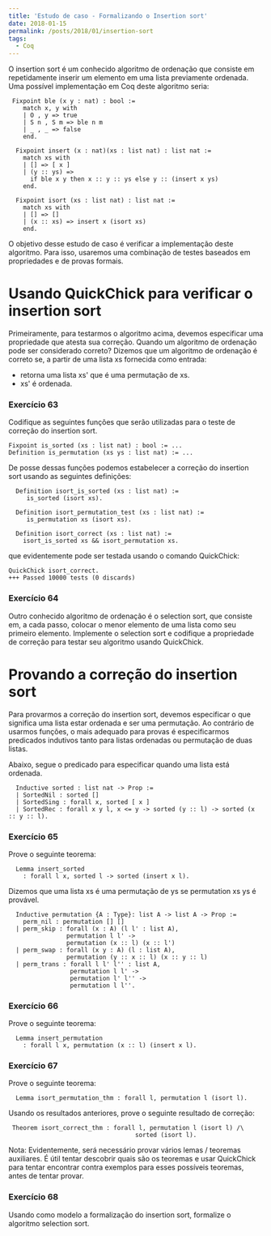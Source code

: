 ```yaml
---
title: 'Estudo de caso - Formalizando o Insertion sort'
date: 2018-01-15
permalink: /posts/2018/01/insertion-sort
tags:
  - Coq
---
```


O insertion sort é um conhecido algoritmo de ordenação que consiste em repetidamente inserir um elemento em uma lista
previamente ordenada. Uma possível implementação em Coq deste algoritmo seria:

```coq
 Fixpoint ble (x y : nat) : bool :=
    match x, y with
    | O , y => true
    | S n , S m => ble n m
    | _ , _ => false
    end.

  Fixpoint insert (x : nat)(xs : list nat) : list nat :=
    match xs with
    | [] => [ x ]
    | (y :: ys) =>
      if ble x y then x :: y :: ys else y :: (insert x ys)
    end.

  Fixpoint isort (xs : list nat) : list nat :=
    match xs with
    | [] => []
    | (x :: xs) => insert x (isort xs)
    end.
```

O objetivo desse estudo de caso é verificar a implementação deste algoritmo. Para isso, usaremos uma combinação de
testes baseados em propriedades e de provas formais.

# Usando QuickChick para verificar o insertion sort

Primeiramente, para testarmos o algoritmo acima, devemos especificar uma propriedade que atesta sua correção.
Quando um algoritmo de ordenação pode ser considerado correto? Dizemos que um algoritmo de ordenação é correto se,
a partir de uma lista xs fornecida como entrada:

* retorna uma lista xs' que é uma permutação de xs.
* xs' é ordenada.

### Exercício 63

Codifique as seguintes funções que serão utilizadas para o teste de correção do insertion sort.

```coq
Fixpoint is_sorted (xs : list nat) : bool := ...
Definition is_permutation (xs ys : list nat) := ...
```

De posse dessas funções podemos estabelecer a correção do insertion sort usando as seguintes definições:

```coq
  Definition isort_is_sorted (xs : list nat) := 
     is_sorted (isort xs).
  
  Definition isort_permutation_test (xs : list nat) := 
     is_permutation xs (isort xs).

  Definition isort_correct (xs : list nat) :=
    isort_is_sorted xs && isort_permutation xs.
```

que evidentemente pode ser testada usando o comando QuickChick:

```coq
QuickChick isort_correct.
+++ Passed 10000 tests (0 discards)
```

### Exercício 64

Outro conhecido algoritmo de ordenação é o selection sort, que consiste em, a cada passo,
colocar o menor elemento de uma lista como seu primeiro elemento. Implemente o selection sort e
codifique a propriedade de correção para testar seu algoritmo usando QuickChick.


# Provando a correção do insertion sort

Para provarmos a correção do insertion sort, devemos especificar o que significa uma lista estar ordenada e
ser uma permutação. Ao contrário de usarmos funções, o mais adequado para provas é especificarmos predicados
indutivos tanto para listas ordenadas ou permutação de duas listas.

Abaixo, segue o predicado para especificar quando uma lista está ordenada.

```coq
  Inductive sorted : list nat -> Prop :=
  | SortedNil : sorted []
  | SortedSing : forall x, sorted [ x ]
  | SortedRec : forall x y l, x <= y -> sorted (y :: l) -> sorted (x :: y :: l).
````

### Exercício 65

Prove o seguinte teorema:

```coq
  Lemma insert_sorted
    : forall l x, sorted l -> sorted (insert x l).
````

Dizemos que uma lista xs é uma permutação de ys se permutation xs ys é provável.

```coq
  Inductive permutation {A : Type}: list A -> list A -> Prop :=
    perm_nil : permutation [] []
  | perm_skip : forall (x : A) (l l' : list A),
                permutation l l' ->
                permutation (x :: l) (x :: l')
  | perm_swap : forall (x y : A) (l : list A),
                permutation (y :: x :: l) (x :: y :: l)
  | perm_trans : forall l l' l'' : list A,
                 permutation l l' ->
                 permutation l' l'' ->
                 permutation l l''.
````

### Exercício 66

Prove o seguinte teorema:

```coq
  Lemma insert_permutation
    : forall l x, permutation (x :: l) (insert x l).
```

### Exercício 67

Prove o seguinte teorema:

```coq
  Lemma isort_permutation_thm : forall l, permutation l (isort l).
```

Usando os resultados anteriores, prove o seguinte resultado de correção:

```coq
 Theorem isort_correct_thm : forall l, permutation l (isort l) /\
                                   sorted (isort l).
````

Nota: Evidentemente, será necessário provar vários lemas / teoremas auxiliares. É útil
tentar descobrir quais são os teoremas e usar QuickChick para tentar encontrar contra
exemplos para esses possíveis teoremas, antes de tentar provar.

### Exercício 68

Usando como modelo a formalização do insertion sort, formalize o algoritmo selection sort.
